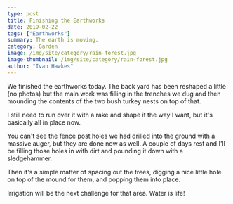 ```yaml
---
type: post
title: Finishing the Earthworks
date: 2019-02-22
tags: ["Earthworks"]
summary: The earth is moving.
category: Garden
image: /img/site/category/rain-forest.jpg
image-thumbnail: /img/site/category/rain-forest.jpg
author: "Ivan Hawkes"
---
```


We finished the earthworks today. The back yard has been reshaped a little (no photos) but the main work was filling in the trenches we dug and then mounding the contents of the two bush turkey nests on top of that.

I still need to run over it with a rake and shape it the way I want, but it's basically all in place now.

You can't see the fence post holes we had drilled into the ground with a massive auger, but they are done now as well. A couple of days rest and I'll be filling those holes in with dirt and pounding it down with a sledgehammer.

Then it's a simple matter of spacing out the trees, digging a nice little hole on top of the mound for them, and popping them into place.

Irrigation will be the next challenge for that area. Water is life!